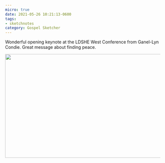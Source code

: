 ```yaml
---
micro: true
date: 2021-05-26 10:21:13-0600
tags:
- sketchnotes
category: Gospel Sketcher
---
```


Wonderful opening keynote at the LDSHE West Conference from Ganel-Lyn Condie. Great message about finding peace.

<img src="https://www.gospelsketcher.org/uploads/2021/6f5331a0a3.jpg" width="600" height="337" alt="" />